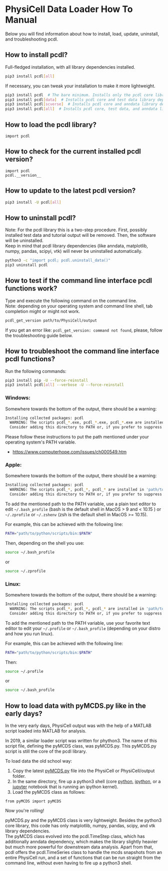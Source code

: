 # PhysiCell Data Loader How To Manual

Below you will find information about how to install, load, update, uninstall, and troubleshooting pcdl.


## How to install pcdl?

Full-fledged installation, with all library dependencies installed.
```bash
pip3 install pcdl[all]
```

If necessary, you can tweak your installation to make it more lightweight.
```bash
pip3 install pcdl  # The bare minimum. Installs only the pcdl core library dependencies.
pip3 install pcdl[data]  # Installs pcdl core and test data library dependencies.
pip3 install pcdl[scverse]  # Installs pcdl core and anndata library dependencies.
pip3 install pcdl[all]  # Installs pcdl core, test data, and anndata library dependencies.
```

## How to load the pcdl library?

```python3
import pcdl
```


## How to check for the current installed pcdl version?

```python3
import pcdl
pcdl.__version__
```


## How to update to the latest pcdl version?

```bash
pip3 install -U pcdl[all]
```


## How to uninstall pcdl?

Note: For the pcdl library this is a two-step procedure.
First, possibly installed test data and tutorial output will be removed.
Then, the software will be uninstalled.\
Keep in mind that pcdl library dependencies (like anndata, matplotlib, numpy, pandas, scipyi, vtk) will never be uninstalled automatically.

```bash
python3 -c "import pcdl; pcdl.uninstall_data()"
pip3 uninstall pcdl
```


## How to test if the command line interface pcdl functions work?

Type and execute the following command on the command line.\
Note: depending on your operating system and command line shell, tab completion might or might not work.
```bash
pcdl_get_version path/to/PhysiCell/output
```
If you get an error like: `pcdl_get_version: command not found`, please, follow the troubleshooting guide below.


## How to troubleshoot the command line interface pcdl functions?

Run the following commands:
```bash
pip3 install pip -U --force-reinstall
pip3 install pcdl[all] --verbose -U --force-reinstall
```

### Windows:

Somewhere towards the bottom of the output, there should be a warning:
```bash
Installing collected packages: pcdl
  WARNING: The scripts pcdl_*.exe, pcdl_*.exe, pcdl_*.exe are installed in 'C:\path\to\Python\Scripts' which is not on PATH.
  Consider adding this directory to PATH or, if you prefer to suppress this warning, use --no-warn-script-location.
```
Please follow these instructions to put the path mentioned under your operating system's PATH variable.
+ https://www.computerhope.com/issues/ch000549.htm

### Apple:

Somewhere towards the bottom of the output, there should be a warning:
```bash
Installing collected packages: pcdl
  WARNING: The scripts pcdl_*, pcdl_*, pcdl_* are installed in 'path/to/python/scripts/bin' which is not on PATH.
  Consider adding this directory to PATH or, if you prefer to suppress this warning, use --no-warn-script-location.
```
To add the mentioned path to the PATH variable, use a plain text editor to edit `~/.bash_profile` (bash is the default shell in MacOS > 9 and < 10.15 ) or `~/.zprofile` or `~/.zshenv` (zsh is the default shell in MacOS >= 10.15).

For example, this can be achieved with the following line:
```bash
PATH="path/to/python/scripts/bin:$PATH"
```
Then, depending on the shell you use:
```bash
source ~/.bash_profile
```
or
```zsh
source ~/.zprofile
```

### Linux:

Somewhere towards the bottom of the output, there should be a warning:
```bash
Installing collected packages: pcdl
  WARNING: The scripts pcdl_*, pcdl_*, pcdl_* are installed in 'path/to/python/scripts/bin' which is not on PATH.
  Consider adding this directory to PATH or, if you prefer to suppress this warning, use --no-warn-script-location.
```
To add the mentioned path to the PATH variable, use your favorite text editor to edit your `~/.profile` or `~/.bash_profile` (depending on your distro and how you run linux).

For example, this can be achieved with the following line:
```bash
PATH="path/to/python/scripts/bin:$PATH"
```
Then:
```bash
source ~/.profile
```
or
```bash
source ~/.bash_profile
```


## How to load data with pyMCDS.py like in the early days?

In the very early days, PhysiCell output was with the help of a MATLAB script loaded into MATLAB for analysis.

In 2019, a similar loader script was written for phython3.
The name of this script file, defining the pyMCDS class, was pyMCDS.py.
This pyMCDS.py script is still the core of the pcdl library.

To load data the old school way: 

1. Copy the latest [pyMCDS.py](https://raw.githubusercontent.com/elmbeech/physicelldataloader/master/pcdl/pyMCDS.py) file into the PhysiCell or PhysiCell/output folder.
2. In the same directory, fire up a python3 shell (core [python](https://docs.python.org/3/tutorial/interpreter.html#interactive-mode), [ipython](https://en.wikipedia.org/wiki/IPython), or a [jupyter](https://en.wikipedia.org/wiki/Project_Jupyter) notebook that is running an ipython kernel).
3. Load the pyMCDS class as follows:

```python3
from pyMCDS import pyMCDS
```

Now you're rolling! 

pyMCDS.py and the pyMCDS class is very lightweight.
Besides the python3 core library, this code has only matplotlib, numpy, pandas, scipy, and vtk library dependencies.\
The pyMCDS class evolved into the pcdl.TimeStep class, which has additionally anndata dependency, which makes the library slightly heavier but much more powerful for downstream data analysis.
Apart from that, pcdl offers the pcdl.TimeSeries class to handle the mcds snapshots from an entire PhysiCell run, and a set of functions that can be run straight from the command line, without even having to fire up a python3 shell.
